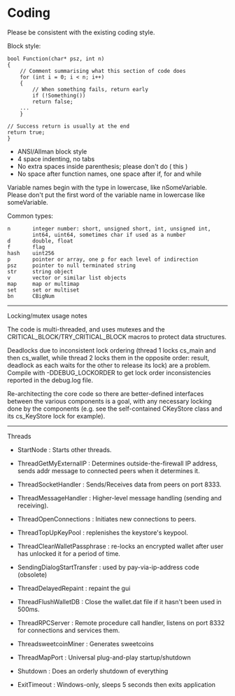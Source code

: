 Coding
======

Please be consistent with the existing coding style.

Block style:

	bool Function(char* psz, int n)
	{
		// Comment summarising what this section of code does
		for (int i = 0; i < n; i++)
		{
			// When something fails, return early
			if (!Something())
			return false;
		...
		}

	// Success return is usually at the end
	return true;
	}

- ANSI/Allman block style
- 4 space indenting, no tabs
- No extra spaces inside parenthesis; please don't do ( this )
- No space after function names, one space after if, for and while

Variable names begin with the type in lowercase, like nSomeVariable.
Please don't put the first word of the variable name in lowercase like
someVariable.

Common types:

	n       integer number: short, unsigned short, int, unsigned int,
            int64, uint64, sometimes char if used as a number
	d       double, float
	f       flag
	hash    uint256
	p       pointer or array, one p for each level of indirection
	psz     pointer to null terminated string
	str     string object
	v       vector or similar list objects
	map     map or multimap
	set     set or multiset
	bn      CBigNum

-------------------------
Locking/mutex usage notes

The code is multi-threaded, and uses mutexes and the
CRITICAL_BLOCK/TRY_CRITICAL_BLOCK macros to protect data structures.

Deadlocks due to inconsistent lock ordering (thread 1 locks cs_main
and then cs_wallet, while thread 2 locks them in the opposite order:
result, deadlock as each waits for the other to release its lock) are
a problem. Compile with -DDEBUG_LOCKORDER to get lock order
inconsistencies reported in the debug.log file.

Re-architecting the core code so there are better-defined interfaces
between the various components is a goal, with any necessary locking
done by the components (e.g. see the self-contained CKeyStore class
and its cs_KeyStore lock for example).

-------
Threads

* StartNode : Starts other threads.

* ThreadGetMyExternalIP : Determines outside-the-firewall IP address, sends addr message to connected peers when it determines it.

* ThreadSocketHandler : Sends/Receives data from peers on port 8333.

* ThreadMessageHandler : Higher-level message handling (sending and receiving).

* ThreadOpenConnections : Initiates new connections to peers.

* ThreadTopUpKeyPool : replenishes the keystore's keypool.

* ThreadCleanWalletPassphrase : re-locks an encrypted wallet after user has unlocked it for a period of time.

* SendingDialogStartTransfer : used by pay-via-ip-address code (obsolete)

* ThreadDelayedRepaint : repaint the gui

* ThreadFlushWalletDB : Close the wallet.dat file if it hasn't been used in 500ms.

* ThreadRPCServer : Remote procedure call handler, listens on port 8332 for connections and services them.

* ThreadsweetcoinMiner : Generates sweetcoins

* ThreadMapPort : Universal plug-and-play startup/shutdown

* Shutdown : Does an orderly shutdown of everything

* ExitTimeout : Windows-only, sleeps 5 seconds then exits application
